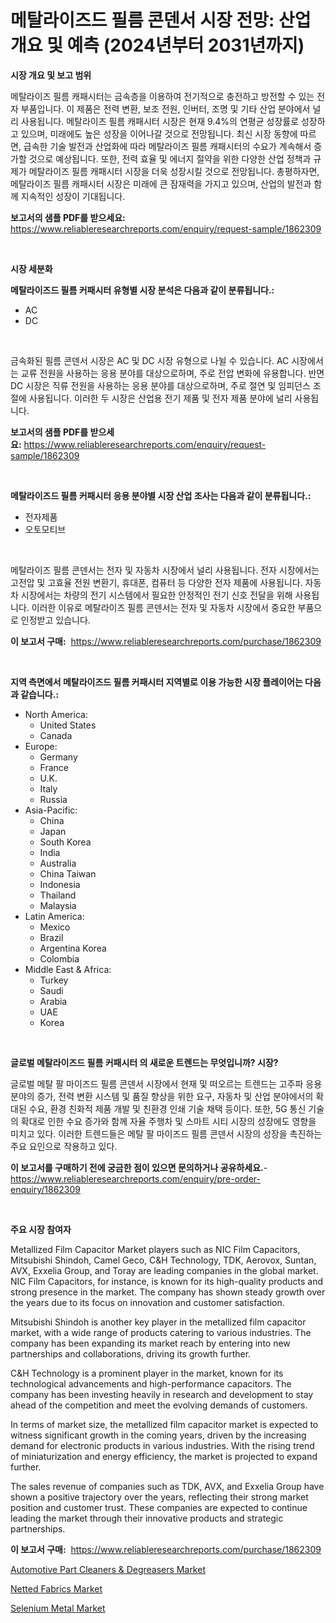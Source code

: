 <p><h1>메탈라이즈드 필름 콘덴서 시장 전망: 산업 개요 및 예측 (2024년부터 2031년까지)</h1></p><p><strong>시장 개요 및 보고 범위</strong></p>
<p><p>메탈라이즈 필름 캐패시터는 금속층을 이용하여 전기적으로 충전하고 방전할 수 있는 전자 부품입니다. 이 제품은 전력 변환, 보조 전원, 인버터, 조명 및 기타 산업 분야에서 널리 사용됩니다. 메탈라이즈 필름 캐패시터 시장은 현재 9.4%의 연평균 성장률로 성장하고 있으며, 미래에도 높은 성장을 이어나갈 것으로 전망됩니다. 최신 시장 동향에 따르면, 급속한 기술 발전과 산업화에 따라 메탈라이즈 필름 캐패시터의 수요가 계속해서 증가할 것으로 예상됩니다. 또한, 전력 효율 및 에너지 절약을 위한 다양한 산업 정책과 규제가 메탈라이즈 필름 캐패시터 시장을 더욱 성장시킬 것으로 전망됩니다. 총평하자면, 메탈라이즈 필름 캐패시터 시장은 미래에 큰 잠재력을 가지고 있으며, 산업의 발전과 함께 지속적인 성장이 기대됩니다.</p></p>
<p><strong>보고서의 샘플 PDF를 받으세요:</strong> <a href="https://www.reliableresearchreports.com/enquiry/request-sample/1862309">https://www.reliableresearchreports.com/enquiry/request-sample/1862309</a></p>
<p>&nbsp;</p>
<p><strong>시장 세분화</strong></p>
<p><strong>메탈라이즈드 필름 커패시터 유형별 시장 분석은 다음과 같이 분류됩니다.:</strong></p>
<p><ul><li>AC</li><li>DC</li></ul></p>
<p>&nbsp;</p>
<p><p>금속화된 필름 콘덴서 시장은 AC 및 DC 시장 유형으로 나뉠 수 있습니다. AC 시장에서는 교류 전원을 사용하는 응용 분야를 대상으로하며, 주로 전압 변화에 유용합니다. 반면 DC 시장은 직류 전원을 사용하는 응용 분야를 대상으로하며, 주로 절연 및 임피던스 조절에 사용됩니다. 이러한 두 시장은 산업용 전기 제품 및 전자 제품 분야에 널리 사용됩니다.</p></p>
<p><strong>보고서의 샘플 PDF를 받으세요:</strong>&nbsp;<a href="https://www.reliableresearchreports.com/enquiry/request-sample/1862309">https://www.reliableresearchreports.com/enquiry/request-sample/1862309</a></p>
<p>&nbsp;</p>
<p><strong> 메탈라이즈드 필름 커패시터 응용 분야별 시장 산업 조사는 다음과 같이 분류됩니다.:</strong></p>
<p><ul><li>전자제품</li><li>오토모티브</li></ul></p>
<p>&nbsp;</p>
<p><p>메탈라이즈 필름 콘덴서는 전자 및 자동차 시장에서 널리 사용됩니다. 전자 시장에서는 고전압 및 고효율 전원 변환기, 휴대폰, 컴퓨터 등 다양한 전자 제품에 사용됩니다. 자동차 시장에서는 차량의 전기 시스템에서 필요한 안정적인 전기 신호 전달을 위해 사용됩니다. 이러한 이유로 메탈라이즈 필름 콘덴서는 전자 및 자동차 시장에서 중요한 부품으로 인정받고 있습니다.</p></p>
<p><strong>이 보고서 구매:</strong>&nbsp; <a href="https://www.reliableresearchreports.com/purchase/1862309">https://www.reliableresearchreports.com/purchase/1862309</a></p>
<p>&nbsp;</p>
<p><strong>지역 측면에서 메탈라이즈드 필름 커패시터 지역별로 이용 가능한 시장 플레이어는 다음과 같습니다.:</strong></p>
<p><ul>
    <li>
        North America:
        <ul>
            <li>United States</li>
            <li>Canada</li>
        </ul>
    </li>
    <li>
        Europe:
        <ul>
            <li>Germany</li>
            <li>France</li>
            <li>U.K.</li>
            <li>Italy</li>
            <li>Russia</li>
        </ul>
    </li>
    <li>
        Asia-Pacific:
        <ul>
            <li>China</li>
            <li>Japan</li>
            <li>South Korea</li>
            <li>India</li>
            <li>Australia</li>
            <li>China Taiwan</li>
            <li>Indonesia</li>
            <li>Thailand</li>
            <li>Malaysia</li>
        </ul>
    </li>
    <li>
        Latin America:
        <ul>
            <li>Mexico</li>
            <li>Brazil</li>
            <li>Argentina Korea</li>
            <li>Colombia</li>
        </ul>
    </li>
    <li>
        Middle East & Africa:
        <ul>
            <li>Turkey</li>
            <li>Saudi</li>
            <li>Arabia</li>
            <li>UAE</li>
            <li>Korea</li>
        </ul>
    </li>
    </ul></p>
<p>&nbsp;</p>
<p><strong>글로벌 메탈라이즈드 필름 커패시터 의 새로운 트렌드는 무엇입니까? 시장?</strong></p>
<p><p>글로벌 메탈 팔 마이즈드 필름 콘덴서 시장에서 현재 및 떠오르는 트렌드는 고주파 응용 분야의 증가, 전력 변환 시스템 및 품질 향상을 위한 요구, 자동차 및 산업 분야에서의 확대된 수요, 환경 친화적 제품 개발 및 친환경 인쇄 기술 채택 등이다. 또한, 5G 통신 기술의 확대로 인한 수요 증가와 함께 자율 주행차 및 스마트 시티 시장의 성장에도 영향을 미치고 있다. 이러한 트렌드들은 메탈 팔 마이즈드 필름 콘덴서 시장의 성장을 촉진하는 주요 요인으로 작용하고 있다.</p></p>
<p><strong>이 보고서를 구매하기 전에 궁금한 점이 있으면 문의하거나 공유하세요.</strong>- <a href="https://www.reliableresearchreports.com/enquiry/pre-order-enquiry/1862309">https://www.reliableresearchreports.com/enquiry/pre-order-enquiry/1862309</a></p>
<p>&nbsp;</p>
<p><strong>주요 시장 참여자</strong></p>
<p><p>Metallized Film Capacitor Market players such as NIC Film Capacitors, Mitsubishi Shindoh, Camel Geco, C&H Technology, TDK, Aerovox, Suntan, AVX, Exxelia Group, and Toray are leading companies in the global market. NIC Film Capacitors, for instance, is known for its high-quality products and strong presence in the market. The company has shown steady growth over the years due to its focus on innovation and customer satisfaction.</p><p>Mitsubishi Shindoh is another key player in the metallized film capacitor market, with a wide range of products catering to various industries. The company has been expanding its market reach by entering into new partnerships and collaborations, driving its growth further.</p><p>C&H Technology is a prominent player in the market, known for its technological advancements and high-performance capacitors. The company has been investing heavily in research and development to stay ahead of the competition and meet the evolving demands of customers.</p><p>In terms of market size, the metallized film capacitor market is expected to witness significant growth in the coming years, driven by the increasing demand for electronic products in various industries. With the rising trend of miniaturization and energy efficiency, the market is projected to expand further.</p><p>The sales revenue of companies such as TDK, AVX, and Exxelia Group have shown a positive trajectory over the years, reflecting their strong market position and customer trust. These companies are expected to continue leading the market through their innovative products and strategic partnerships.</p></p>
<p><strong>이 보고서 구매:</strong>&nbsp;&nbsp;<a href="https://www.reliableresearchreports.com/purchase/1862309">https://www.reliableresearchreports.com/purchase/1862309</a></p>
<p><p><a href="https://github.com/nicoletavirag/Market-Research-Report-List-2/blob/main/automotive-part-cleaners-degreasers-market.md">Automotive Part Cleaners & Degreasers Market</a></p><p><a href="https://github.com/redneck06/Market-Research-Report-List-2/blob/main/netted-fabrics-market.md">Netted Fabrics Market</a></p><p><a href="https://github.com/mauripalmi/Market-Research-Report-List-2/blob/main/selenium-metal-market.md">Selenium Metal Market</a></p></p>
